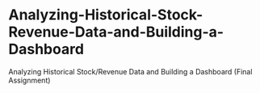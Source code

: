# Analyzing-Historical-Stock-Revenue-Data-and-Building-a-Dashboard
Analyzing Historical Stock/Revenue Data and Building a Dashboard (Final Assignment)
